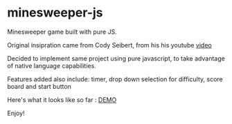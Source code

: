 # minesweeper-js
Minesweeper game built with pure JS. 

Original insipration came from Cody Seibert, from his his youtube [video](https://www.youtube.com/watch?v=iscLNDuFLHU)

Decided to implement same project using pure javascript, to take advantage of native language capabilities.

Features added also include: timer, drop down selection for difficulty, score board and start button

Here's what it looks like so far : [DEMO](https://minesweeper-demo-app.herokuapp.com/)

Enjoy!

